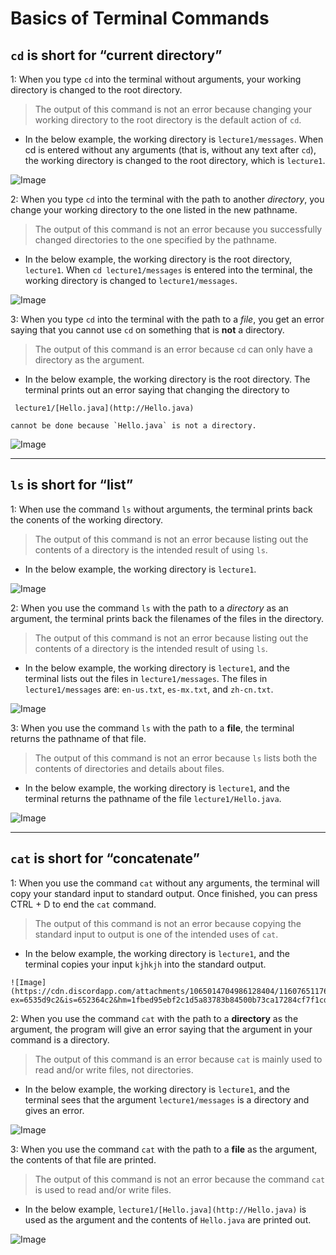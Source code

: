 # Basics of Terminal Commands

## `cd` is short for “current directory”

1: When you type `cd` into the terminal without arguments, your working directory is changed to the root directory.    
   > The output of this command is not an error because changing your working directory to the root directory is the default action of `cd`.      
   - In the below example, the working directory is `lecture1/messages`. When cd is entered without any arguments (that is, without any text after `cd`), the working directory is changed to the root directory, which is `lecture1`.      
      
![Image](https://cdn.discordapp.com/attachments/1065014704986128404/1160764165552603206/Untitled.png?ex=6535d8df&is=652363df&hm=ff2adfd09cc95070932620ec410149c2ba0c6b81fb66fa5ab0f6888393623ce4&)      
    
2: When you type `cd` into the terminal with the path to another *directory*, you change your working directory to the one listed in the new pathname.      
   > The output of this command is not an error because you successfully changed directories to the one specified by the pathname.      
   - In the below example, the working directory is the root directory, `lecture1`. When `cd lecture1/messages` is entered into the terminal, the working directory is  changed to `lecture1/messages`.      
      
![Image](https://cdn.discordapp.com/attachments/1065014704986128404/1160764475465535518/Untitled.png?ex=6535d928&is=65236428&hm=e3628beca654ed421d8391e5959a017092153ef3df8ad2af29df72f83a1e1421&)      
    
3: When you type `cd` into the terminal with the path to a *file*, you get an error saying that you cannot use `cd` on something that is **not** a directory.      
   > The output of this command is an error because `cd` can only have a directory as the argument.      
   - In the below example, the working directory is the root directory. The terminal prints out an error saying that changing the directory to      
   ```      
    lecture1/[Hello.java](http://Hello.java)      
   ```      
    cannot be done because `Hello.java` is not a directory.      
      
![Image](https://cdn.discordapp.com/attachments/1065014704986128404/1160764587730292746/Untitled.png?ex=6535d943&is=65236443&hm=86bb5759a06ed003bba5812b285ca4908d2463cbeb8cc8f3e22f2d210a9a2a49&)      
    
---

## `ls` is short for “list”

1: When use the command `ls` without arguments, the terminal prints back the conents of the working directory.
   > The output of this command is not an error because listing out the contents of a directory is the intended result of using `ls`. 
   - In the below example, the working directory is `lecture1`.

![Image](https://cdn.discordapp.com/attachments/1065014704986128404/1160764704331927632/Untitled.png?ex=6535d95f&is=6523645f&hm=4d8a5808dda275b33490436d786c272e6c967bd05ad55d38e83e532e8ffbb8f3&)

2: When you use the command `ls` with the path to a *directory* as an argument, the terminal prints back the filenames of the files in the directory.
   > The output of this command is not an error because listing out the contents of a directory is the intended result of using `ls`.
   - In the below example, the working directory is `lecture1`, and the terminal lists out the files in `lecture1/messages`. The files in `lecture1/messages` are: `en-us.txt`, `es-mx.txt`, and `zh-cn.txt`.

![Image](https://cdn.discordapp.com/attachments/1065014704986128404/1160764849920426165/Untitled.png?ex=6535d982&is=65236482&hm=88c13854602638292e9d0cec6c4d958bfe3aa161dc77e60febd344b381fa1dc8&)

3: When you use the command `ls` with the path to a **file**, the terminal returns the pathname of that file.
   > The output of this command is not an error because `ls` lists both the contents of directories and details about files.
   - In the below example, the working directory is `lecture1`, and the terminal returns the pathname of the file `lecture1/Hello.java`.

![Image](https://cdn.discordapp.com/attachments/1065014704986128404/1160765026777444352/Untitled.png?ex=6535d9ac&is=652364ac&hm=14c5413ff3b5999b18afeae9a930f87edaf68241590fb244f9052f4c76008861&)

---

## `cat` is short for “concatenate”

1: When you use the command `cat` without any arguments, the terminal will copy your standard input to standard output. Once finished, you can press CTRL + D to end the `cat` command.
   > The output of this command is not an error because copying the standard input to output is one of the intended uses of `cat`.
   - In the below example, the working directory is `lecture1`, and the terminal copies your input `kjhkjh` into the standard output.
    
    ![Image](https://cdn.discordapp.com/attachments/1065014704986128404/1160765117642842182/Untitled.png?ex=6535d9c2&is=652364c2&hm=1fbed95ebf2c1d5a83783b84500b73ca17284cf7f1cd4bf6e38d754568c51dee&)
    

2: When you use the command `cat` with the path to a **directory** as the argument, the program will give an error saying that the argument in your command is a directory.
   > The output of this command is an error because `cat` is mainly used to read and/or write files, not directories.
   - In the below example, the working directory is `lecture1`, and the terminal sees that the argument `lecture1/messages` is a directory and gives an error.

![Image](https://cdn.discordapp.com/attachments/1065014704986128404/1160765226610872330/Untitled.png?ex=6535d9db&is=652364db&hm=5ed61a2485623c026d1ea0b209985c64f10e0d8fad8b3c1c0556fbb0f88d2358&)

3: When you use the command `cat` with the path to a **file** as the argument, the contents of that file are printed.
   > The output of this command is not an error because the command `cat` is used to read and/or write files.
   - In the below example, `lecture1/[Hello.java](http://Hello.java)` is used as the argument and the contents of `Hello.java` are printed out.

![Image](https://cdn.discordapp.com/attachments/1065014704986128404/1160765301646970911/Untitled.png?ex=6535d9ed&is=652364ed&hm=a4cb258e67744101a5bf5e6cd16a7b119b4bbacd6ddf642802567bf171466549&)
